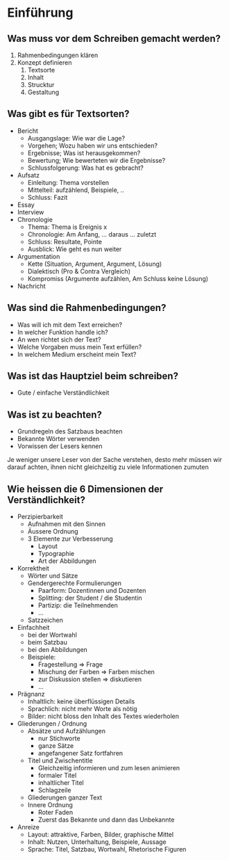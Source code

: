 # Einführung

## Was muss vor dem Schreiben gemacht werden?
1. Rahmenbedingungen klären
2. Konzept definieren
    1. Textsorte
    2. Inhalt
    3. Strucktur
    4. Gestaltung

## Was gibt es für Textsorten?
* Bericht
    * Ausgangslage: Wie war die Lage?
    * Vorgehen; Wozu haben wir uns entschieden?
    * Ergebnisse; Was ist herausgekommen?
    * Bewertung; Wie bewerteten wir die Ergebnisse?
    * Schlussfolgerung: Was hat es gebracht?
* Aufsatz
    * Einleitung: Thema vorstellen
    * Mittelteil: aufzählend, Beispiele, ..
    * Schluss: Fazit
* Essay
* Interview
* Chronologie
    * Thema: Thema is Ereignis x
    * Chronologie: Am Anfang, ... daraus ... zuletzt
    * Schluss: Resultate, Pointe
    * Ausblick: Wie geht es nun weiter
* Argumentation
    * Kette (Situation, Argument, Argument, Lösung)
    * Dialektisch (Pro & Contra Vergleich)
    * Kompromiss (Argumente aufzählen, Am Schluss keine Lösung)
* Nachricht

## Was sind die Rahmenbedingungen?
* Was will ich mit dem Text erreichen?
* In welcher Funktion handle ich?
* An wen richtet sich der Text?
* Welche Vorgaben muss mein Text erfüllen?
* In welchem Medium erscheint mein Text?

## Was ist das Hauptziel beim schreiben?
* Gute / einfache Verständlichkeit

## Was ist zu beachten?
* Grundregeln des Satzbaus beachten
* Bekannte Wörter verwenden
* Vorwissen der Lesers kennen

Je weniger unsere Leser von der Sache verstehen, desto mehr müssen wir 
darauf achten, ihnen nicht gleichzeitig zu viele Informationen zumuten

## Wie heissen die 6 Dimensionen der Verständlichkeit?
* Perzipierbarkeit
    * Aufnahmen mit den Sinnen
    * Äussere Ordnung
    * 3 Elemente zur Verbesserung
        * Layout
        * Typographie
        * Art der Abbildungen
* Korrektheit
    * Wörter und Sätze
    * Gendergerechte Formulierungen
        * Paarform: Dozentinnen und Dozenten
        * Splitting: der Student / die Studentin
        * Partizip: die Teilnehmenden
        * ...
    * Satzzeichen
* Einfachheit
    * bei der Wortwahl
    * beim Satzbau
    * bei den Abbildungen
    * Beispiele:
        * Fragestellung => Frage
        * Mischung der Farben => Farben mischen
        * zur Diskussion stellen => diskutieren
        * ...
* Prägnanz
    * Inhaltlich: keine überflüssigen Details
    * Sprachlich: nicht mehr Worte als nötig
    * Bilder: nicht bloss den Inhalt des Textes wiederholen
* Gliederungen / Ordnung
    * Absätze und Aufzählungen
        * nur Stichworte
        * ganze Sätze
        * angefangener Satz fortfahren
    * Titel und Zwischentitle
        * Gleichzeitig informieren und zum lesen animieren
        * formaler Titel
        * inhaltlicher Titel
        * Schlagzeile
    * Gliederungen ganzer Text
    * Innere Ordnung
        * Roter Faden
        * Zuerst das Bekannte und dann das Unbekannte
* Anreize
    * Layout: attraktive, Farben, Bilder, graphische Mittel
    * Inhalt: Nutzen, Unterhaltung, Beispiele, Aussage
    * Sprache: Titel, Satzbau, Wortwahl, Rhetorische Figuren

